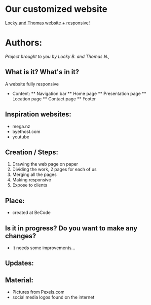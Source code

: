  
 

# Our customized website

[Locky and Thomas website + responsive!](https://lockybounty.github.io/recap-html-css/)

# Authors:

_Project brought to you by Locky B. and Thomas N.,_

## What is it? What's in it?

A website fully responsive

* Content:
** Navigation bar
** Home page
** Presentation page
** Location page
** Contact page
** Footer

## Inspiration websites:

* mega.nz
* byethost.com
* youtube

## Creation / Steps:

1. Drawing the web page on paper
2. Dividing the work, 2 pages for each of us
3. Merging all the pages
4. Making responsive
5. Expose to clients

## Place: 

* created at BeCode

## Is it in progress? Do you want to make any changes? 

* It needs some improvements...

## Updates:

## Material:

* Pictures from Pexels.com
* social media logos found on the internet


